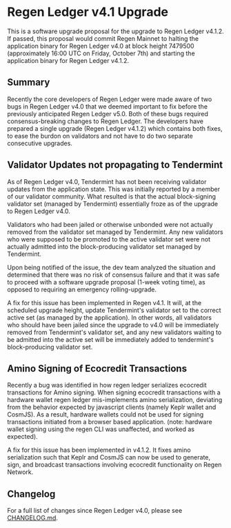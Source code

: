 # Regen Ledger v4.1 Upgrade

This is a software upgrade proposal for the upgrade to Regen Ledger v4.1.2. If passed, this proposal would commit Regen Mainnet to halting the application binary for Regen Ledger v4.0 at block height 7479500 (approximately 16:00 UTC on Friday, October 7th) and starting the application binary for Regen Ledger v4.1.2.

## Summary

Recently the core developers of Regen Ledger were made aware of two bugs in Regen Ledger v4.0 that we deemed important to fix before the previously anticipated Regen Ledger v5.0. Both of these bugs required consensus-breaking changes to Regen Ledger. The developers have prepared a single upgrade (Regen Ledger v4.1.2) which contains both fixes, to ease the burdon on validators and not have to do two separate consecutive upgrades.

## Validator Updates not propagating to Tendermint

As of Regen Ledger v4.0, Tendermint has not been receiving validator updates from the application state. This was initially reported by a member of our validator community. What resulted is that the actual block-signing validator set (managed by Tendermint) essentially froze as of the upgrade to Regen Ledger v4.0.

Validators who had been jailed or otherwise unbonded were not actually removed from the validator set managed by Tendermint. Any new validators who were supposed to be promoted to the active validator set were not actually admitted into the block-producing validator set managed by Tendermint.

Upon being notified of the issue, the dev team analyzed the situation and determined that there was no risk of consensus failure and that it was safe to proceed with a software upgrade proposal (1-week voting time), as opposed to requiring an emergency rolling-upgrade.

A fix for this issue has been implemented in Regen v4.1. It will, at the scheduled upgrade height, update Tendermint's validator set to the correct active set (as managed by the application). In other words, all validators who should have been jailed since the upgrade to v4.0 will be immediately removed from Tendermint's validator set, and any new validators waiting to be admitted into the active set will be immediately added to tendermint's block-producing validator set.

## Amino Signing of Ecocredit Transactions

Recently a bug was identified in how regen ledger serializes ecocredit transactions for Amino signing. When signing ecocredit transactions with a hardware wallet regen ledger mis-implements amino serialization, deviating from the behavior expected by javascript clients (namely Keplr wallet and CosmJS). As a result, hardware wallets could not be used for signing transactions initiated from a browser based application. (note: hardware wallet signing using the regen CLI was unaffected, and worked as expected).

A fix for this issue has been implemented in v4.1.2. It fixes amino serialization such that Keplr and CosmJS can now be used to generate, sign, and broadcast transactions involving ecocredit functionality on Regen Network.


## Changelog

For a full list of changes since Regen Ledger v4.0, please see [CHANGELOG.md](https://github.com/RegenNetwork/regen-ledger/blob/v4.1.2/CHANGELOG.md).
